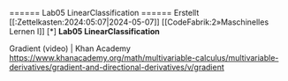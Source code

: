 ====== Lab05 LinearClassification ======
Erstellt [[:Zettelkasten:2024:05:07|2024-05-07]]
[[CodeFabrik:2»Maschinelles Lernen I]]
[*] **Lab05 LinearClassification** 

 Gradient (video) | Khan Academy 
https://www.khanacademy.org/math/multivariable-calculus/multivariable-derivatives/gradient-and-directional-derivatives/v/gradient





